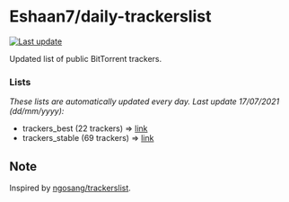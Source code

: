 
# Eshaan7/daily-trackerslist 

[![Last update](https://img.shields.io/badge/Last%20update-17/07/2021-blue.svg)](#)

Updated list of public BitTorrent trackers.

### Lists
*These lists are automatically updated every day. Last update 17/07/2021 (_dd/mm/yyyy_):*

* trackers_best (22 trackers) => [link](https://raw.githubusercontent.com/eshaan7/daily-trackerslist/master/trackers_best.txt)
* trackers_stable (69 trackers) => [link](https://raw.githubusercontent.com/eshaan7/daily-trackerslist/master/trackers_stable.txt)

## Note

Inspired by [ngosang/trackerslist](https://github.com/ngosang/trackerslist).
